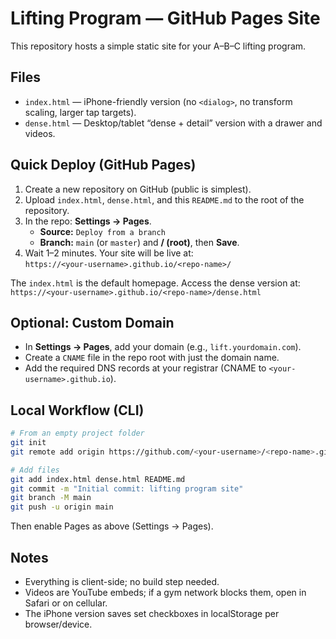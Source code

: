 # Lifting Program — GitHub Pages Site

This repository hosts a simple static site for your A–B–C lifting program.

## Files
- `index.html` — iPhone-friendly version (no `<dialog>`, no transform scaling, larger tap targets).
- `dense.html` — Desktop/tablet “dense + detail” version with a drawer and videos.

## Quick Deploy (GitHub Pages)
1. Create a new repository on GitHub (public is simplest).
2. Upload `index.html`, `dense.html`, and this `README.md` to the root of the repository.
3. In the repo: **Settings → Pages**.
   - **Source:** `Deploy from a branch`
   - **Branch:** `main` (or `master`) and **/ (root)**, then **Save**.
4. Wait 1–2 minutes. Your site will be live at:  
   `https://<your-username>.github.io/<repo-name>/`

The `index.html` is the default homepage. Access the dense version at:  
`https://<your-username>.github.io/<repo-name>/dense.html`

## Optional: Custom Domain
- In **Settings → Pages**, add your domain (e.g., `lift.yourdomain.com`).
- Create a `CNAME` file in the repo root with just the domain name.
- Add the required DNS records at your registrar (CNAME to `<your-username>.github.io`).

## Local Workflow (CLI)
```bash
# From an empty project folder
git init
git remote add origin https://github.com/<your-username>/<repo-name>.git

# Add files
git add index.html dense.html README.md
git commit -m "Initial commit: lifting program site"
git branch -M main
git push -u origin main
```

Then enable Pages as above (Settings → Pages).

## Notes
- Everything is client-side; no build step needed.
- Videos are YouTube embeds; if a gym network blocks them, open in Safari or on cellular.
- The iPhone version saves set checkboxes in localStorage per browser/device.
